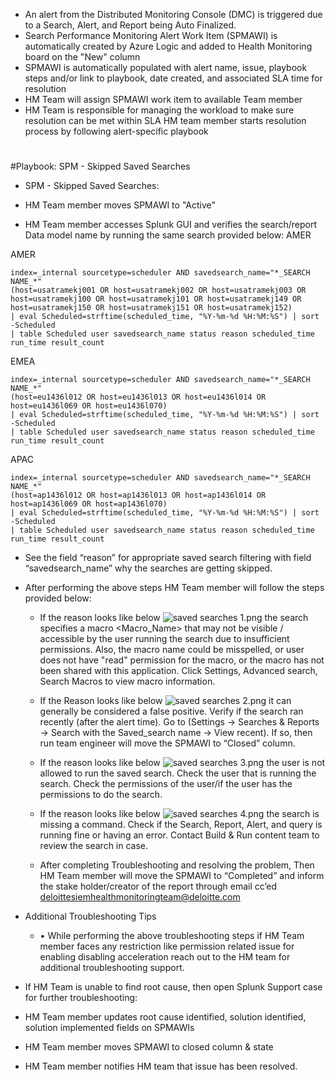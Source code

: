 

- An alert from the Distributed Monitoring Console (DMC) is triggered due to a Search, Alert, and Report being Auto Finalized.
- Search Performance Monitoring Alert Work Item (SPMAWI) is automatically created by Azure Logic and added to Health Monitoring board on the "New" column
- SPMAWI is automatically populated with alert name, issue, playbook steps and/or link to playbook, date created, and associated SLA time for resolution
- HM Team will assign SPMAWI work item to available Team member
- HM Team is responsible for managing the workload to make sure resolution can be met within SLA
HM team member starts resolution process by following alert-specific playbook
# 
#Playbook: SPM - Skipped Saved Searches 

- SPM -  Skipped Saved Searches:

- HM Team member moves SPMAWI to "Active" 
- HM Team member accesses Splunk GUI and verifies the search/report Data model name by running the same search provided below:
AMER


AMER
```  
index=_internal sourcetype=scheduler AND savedsearch_name="*_SEARCH NAME_*"
(host=usatramekj001 OR host=usatramekj002 OR host=usatramekj003 OR host=usatramekj100 OR host=usatramekj101 OR host=usatramekj149 OR host=usatramekj150 OR host=usatramekj151 OR host=usatramekj152) 
| eval Scheduled=strftime(scheduled_time, "%Y-%m-%d %H:%M:%S") | sort -Scheduled 
| table Scheduled user savedsearch_name status reason scheduled_time run_time result_count
```
EMEA
```  
index=_internal sourcetype=scheduler AND savedsearch_name="*_SEARCH NAME_*"
(host=eu1436l012 OR host=eu1436l013 OR host=eu1436l014 OR host=eu1436l069 OR host=eu1436l070)
| eval Scheduled=strftime(scheduled_time, "%Y-%m-%d %H:%M:%S") | sort -Scheduled 
| table Scheduled user savedsearch_name status reason scheduled_time run_time result_count
```
APAC
```  
index=_internal sourcetype=scheduler AND savedsearch_name="*_SEARCH NAME_*"
(host=ap1436l012 OR host=ap1436l013 OR host=ap1436l014 OR host=ap1436l069 OR host=ap1436l070)
| eval Scheduled=strftime(scheduled_time, "%Y-%m-%d %H:%M:%S") | sort -Scheduled 
| table Scheduled user savedsearch_name status reason scheduled_time run_time result_count
```
  - See the field “reason” for appropriate saved search filtering with field “savedsearch_name” why the searches are getting skipped.

  - After performing the above steps HM Team member will follow the steps provided below:
     - If the reason looks like below
![saved searches 1.png](/.attachments/saved%20searches%201-1065ba2e-c253-4fae-8035-398825c1ebf4.png)
       the search specifies a macro <Macro_Name> that may not be visible / accessible by the user running the search due to insufficient permissions. Also, the macro name could be misspelled, or user does not have "read" permission for the macro, or the macro has not been shared with this application. Click Settings, Advanced search, Search Macros to view macro information.

     - If the Reason looks like below
![saved searches 2.png](/.attachments/saved%20searches%202-5fc4d81b-c107-4a56-b30f-68999a179b11.png)
     it can generally be considered a false positive. Verify if the search ran recently (after the alert time). Go to (Settings -> Searches & Reports -> Search with the Saved_search name -> View recent). If so, then run team engineer will move the SPMAWI to “Closed” column.

     - If the reason looks like below
![saved searches 3.png](/.attachments/saved%20searches%203-9ba222ba-eed1-48c2-923c-6d30179414ae.png)
     the user is not allowed to run the saved search. Check the user that is running the search. Check the permissions of the user/if the user has the permissions to do the search. 

     - If the reason looks like below
![saved searches 4.png](/.attachments/saved%20searches%204-9633ff6a-eafc-415a-be46-758911058852.png)
     the search is missing a command. Check if the Search, Report, Alert, and query is running fine or having an error. Contact Build & Run content team to review the search in case.

     - After completing Troubleshooting and resolving the problem, Then HM Team member will move the SPMAWI to “Completed” and inform the stake holder/creator of the report through email cc’ed deloittesiemhealthmonitoringteam@deloitte.com  

- Additional Troubleshooting Tips
    - • While performing the above troubleshooting steps if HM Team member faces any restriction like permission related issue for enabling disabling acceleration reach out to the HM team for additional troubleshooting support.

- If HM Team is unable to find root cause, then open Splunk Support case for further troubleshooting:
- HM Team member updates root cause identified, solution identified, solution implemented fields on SPMAWIs
- HM Team member moves SPMAWI to closed column & state
- HM Team member notifies HM team that issue has been resolved.